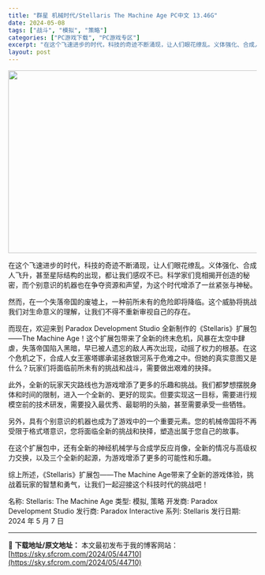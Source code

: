 ```yaml
---
title: "群星 机械时代/Stellaris The Machine Age PC中文 13.46G"
date: 2024-05-08
tags: ["战斗", "模拟", "策略"]
categories: ["PC游戏下载", "PC游戏专区"]
excerpt: "在这个飞速进步的时代，科技的奇迹不断涌现，让人们眼花缭乱。义体强化、合成人飞升，甚至星际结构的出现，都让我们感叹不已。科学家们竞相揭开创造的秘密，而个别意识的机器也在争夺资源和声望，为这个时代增添了一丝紧张与神秘。 然而，在一个失落帝国的废墟上，一种前所未有的危险即将降临。这个威胁将挑战我们对生命意&hellip;"
layout: post
---
```


<img class="igg-image-content aligncenter" src="https://sky.sfcrom.com/wp-content/uploads/2024/05/938fb-Stellaris-The-Machine-Age-Free-Download.jpg" width="660" height="370" />

在这个飞速进步的时代，科技的奇迹不断涌现，让人们眼花缭乱。义体强化、合成人飞升，甚至星际结构的出现，都让我们感叹不已。科学家们竞相揭开创造的秘密，而个别意识的机器也在争夺资源和声望，为这个时代增添了一丝紧张与神秘。

然而，在一个失落帝国的废墟上，一种前所未有的危险即将降临。这个威胁将挑战我们对生命意义的理解，让我们不得不重新审视自己的存在。

而现在，欢迎来到 Paradox Development Studio 全新制作的《Stellaris》扩展包——The Machine Age！这个扩展包带来了全新的终末危机，风暴在太空中肆虐，失落帝国陷入黑暗，早已被人遗忘的敌人再次出现，动摇了权力的根基。在这个危机之下，合成人女王塞塔娜承诺拯救银河系于危难之中。但她的真实意图又是什么？玩家们将面临前所未有的挑战和战斗，需要做出艰难的抉择。

此外，全新的玩家天灾路线也为游戏增添了更多的乐趣和挑战。我们都梦想摆脱身体和时间的限制，进入一个全新的、更好的现实。但要实现这一目标，需要进行规模空前的技术研发，需要投入最优秀、最聪明的头脑，甚至需要承受一些牺牲。

另外，具有个别意识的机器也成为了游戏中的一个重要元素。您的机械帝国将不再受限于格式塔意识，您将面临全新的挑战和抉择，塑造出属于您自己的故事。

在这个扩展包中，还有全新的神经机械学与合成学反应肖像，全新的情况与高级权力交换，以及三个全新的起源，为游戏增添了更多的可能性和乐趣。

综上所述，《Stellaris》扩展包——The Machine Age带来了全新的游戏体验，挑战着玩家的智慧和勇气，让我们一起迎接这个科技时代的挑战吧！

名称: Stellaris: The Machine Age
类型: 模拟, 策略
开发商: Paradox Development Studio
发行商: Paradox Interactive
系列: Stellaris
发行日期: 2024 年 5 月 7 日

---
📖 **下载地址/原文地址：** 本文最初发布于我的博客网站：[https://sky.sfcrom.com/2024/05/44710](https://sky.sfcrom.com/2024/05/44710)
